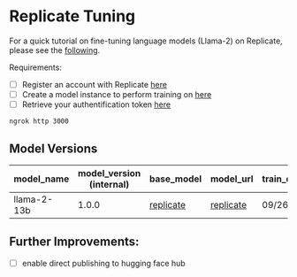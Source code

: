 # Replicate Tuning

For a quick tutorial on fine-tuning language models (Llama-2) on Replicate, please see the [following](https://replicate.com/docs/guides/fine-tune-a-language-model). 

Requirements: 

- [ ] Register an account with Replicate [here](https://replicate.com/)
- [ ] Create a model instance to perform training on [here](https://replicate.com/create)
- [ ] Retrieve your authentification token [here](https://replicate.com/account/api-tokens)

`ngrok http 3000`

## Model Versions

| model_name  | model_version (internal) | base_model | model_url | train_date | train_time | train_data | test_data |
|-------------|--------------------------|------------|-----------|------------|------------|------------|-----------|
| llama-2-13b | 1.0.0                    | [replicate][base_model_link] | [replicate][model_url_link] | 09/26/23  | 0sec      | [gist][train_data_link] | [gist][test_data_link] |

[base_model_link]: https://replicate.com/meta/llama-2-13b/versions/078d7a002387bd96d93b0302a4c03b3f15824b63104034bfa943c63a8f208c38
[model_url_link]: https://replicate.com/denverbaumgartner/llama-2-7b-sql
[train_data_link]: https://gist.githubusercontent.com/denverbaumgartner/ab65ea8d80dd1d7a49cb142c345ee8b3/raw/a6bae0b89b0cd6e3e3a8f00f55a67ff9bb1658e0/training_data_llama_13b_1_0_0.jsonl
[test_data_link]: https://gist.githubusercontent.com/denverbaumgartner/54d5522e9b6a4dbfb5ea3b24d2a682ae/raw/40ef986eab9a0332e0829ac484e1c04fc6189159/testing_data_llama_13b_1_0_0.jsonl

## Further Improvements: 
- [ ] enable direct publishing to hugging face hub 